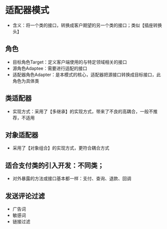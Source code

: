# 适配器模式
- 含义：将一个类的接口，转换成客户期望的另一个类的接口；类似【插座转换头】

## 角色
- 目标角色Target：定义客户端使用的与特定领域相关的接口
- 源角色Adaptee：需要进行适配的接口
- 适配器角色Adapter：是本模式的核心，适配器把源接口转换成目标接口，此角色为具体类


## 类适配器
- 实现方式：采用了【多继承】的实现方式，带来了不良的高耦合，一般不推荐，不适用

## 对象适配器
- 采用了【对象组合】的实现方式，更符合耦合方式


## 适合支付类的引入开发：不同类；
- 对外暴露的方法或接口基本都一样：支付、查询、退款、回调

## 发送评论过滤
- 广告词
- 敏感词
- 链接过滤


